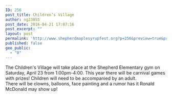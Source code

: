 ```yaml
---
ID: 256
post_title: Children’s Village
author: ng23055
post_date: 2016-04-21 17:07:16
post_excerpt: ""
layout: post
permalink: 'http://www.shepherdmaplesyrupfest.org?p=256&preview=true&preview_id=256'
published: false
geo_public:
  - "0"
---
```

<div>The Children's Village will take place at the Shepherd Elementary gym on Saturday, April 23 from 1:00pm-4:00. This year there will be carnival games with prizes! Children will need to be accompanied by an adult.</div>
<div></div>
<div>There will be clowns, balloons, face painting and a rumor has it Ronald McDonald may show up!</div>